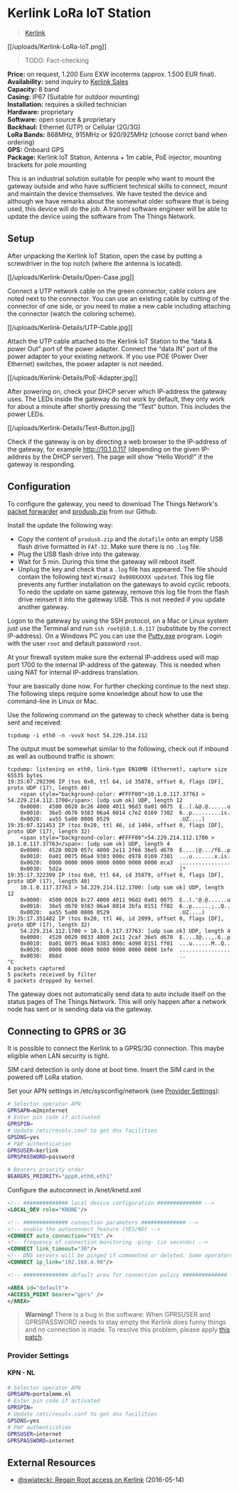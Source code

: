 # Kerlink LoRa IoT Station

> [Kerlink](http://www.kerlink.fr/en/)

[[/uploads/Kerlink-LoRa-IoT.png]]

> TODO: Fact-checking

**Price:** on request, 1.200 Euro EXW incoterms (approx. 1.500 EUR final).  
**Availability:** send inquiry to [Kerlink Sales](mailto:sales@kerlink.fr)  
**Capacity:** 8 band  
**Casing:** IP67 (Suitable for outdoor mounting)  
**Installation:** requires a skilled technician  
**Hardware:** proprietary  
**Software:** open source & proprietary  
**Backhaul:** Ethernet (UTP) or Cellular (2G/3G)  
**LoRa Bands:** 868MHz, 915MHz or 920/925MHz (choose corrct band when ordering)  
**GPS:** Onboard GPS  
**Package:** Kerlink IoT Station, Antenna + 1m cable, PoE injector, mounting brackets for pole mounting  

This is an industrial solution suitable for people who want to mount the gateway outside and who have sufficient technical skills to connect, mount and maintain the device themselves. We have tested the device and although we have remarks about the somewhat older software that is being used, this device will do the job. A trained software engineer will be able to update the device using the software from The Things Network.

## Setup

After unpacking the Kerlink IoT Station, open the case by putting a screwdriver in the top notch (where the antenna is located).

[[/uploads/Kerlink-Details/Open-Case.jpg]]

Connect a UTP network cable on the green connector, cable colors are noted next to the connector. You can use an existing cable by cutting of the connector of one side, or you need to make a new cable including attaching the connector (watch the coloring scheme).

[[/uploads/Kerlink-Details/UTP-Cable.jpg]]

Attach the UTP cable attached to the Kerlink IoT Station to the “data & power Out” port of the power adapter. Connect the “data IN” port of the power adapter to your existing network. If you use POE (Power Over Ethernet) switches, the power adapter is not needed.

[[/uploads/Kerlink-Details/PoE-Adapter.jpg]]

After powering on, check your DHCP server which IP-address the gateway uses. The LEDs inside the gateway do not work by default, they only work for about a minute after shortly pressing the “Test” button. This includes the power LEDs.

[[/uploads/Kerlink-Details/Test-Button.jpg]]

Check if the gateway is on by directing a web browser to the IP-address of the gateway, for example http://10.1.0.117 (depending on the given IP-address by the DHCP server). The page will show “Hello World!” if the gateway is responding.

## Configuration

To configure the gateway, you need to download The Things Network's [packet forwarder](https://github.com/TheThingsNetwork/kerlink-station-firmware/raw/master/dota/dota_thethingsnetwork_v1.3_EU.tar.gz) and [produsb.zip](https://github.com/TheThingsNetwork/kerlink-station-firmware/raw/master/dota/produsb.zip) from our Github.

Install the update the following way:

- Copy the content of `produsb.zip` and the `dotafile` onto an empty USB flash drive formatted in `FAT-32`. Make sure there is no `.log` file.
- Plug the USB flash drive into the gateway.
- Wait for 5 min. During this time the gateway will reboot itself.
- Unplug the key and check that a `.log` file has appeared. The file should contain the following text `WirmaV2 0x080XXXXX updated`. This log file prevents any further installation on the gateways to avoid cyclic reboots.  
  To redo the update on same gateway, remove this log file from the flash drive reinsert it into the gateway USB. This is not needed if you update another gateway.

Logon to the gateway by using the SSH protocol, on a Mac or Linux system just use the Terminal and run `ssh root@10.1.0.117` (substitute by the correct IP-address).  On a Windows PC you can use the [Putty.exe](http://www.chiark.greenend.org.uk/~sgtatham/putty/download.html) program. Login with the user `root` and default password `root`.

At your firewall system make sure the external IP-address used will map port 1700 to the internal IP-address of the gateway. This is needed when using NAT for internal IP-address translation.

Your are basically done now. For further checking continue to the next step. The following steps require some knowledge about how to use the command-line in Linux or Mac.

Use the following command on the gateway to check whether data is being sent and received:

`tcpdump -i eth0 -n -vvvX host 54.229.214.112`

The output must be somewhat similar to the following, check out if inbound as well as outbound traffic is shown:

```
tcpdump: listening on eth0, link-type EN10MB (Ethernet), capture size 65535 bytes
19:35:07.292396 IP (tos 0x0, ttl 64, id 35878, offset 0, flags [DF], proto UDP (17), length 40)
    <span style="background-color: #FFFF00">10.1.0.117.37763 > 54.229.214.112.1700</span>: [udp sum ok] UDP, length 12
	0x0000:  4500 0028 8c26 4000 4011 96d3 0a01 0075  E..(.&@.@......u
	0x0010:  36e5 d670 9383 06a4 0014 c7e2 0169 7302  6..p.........is.
	0x0020:  aa55 5a00 0806 0529                      .UZ....)
19:35:07.321453 IP (tos 0x20, ttl 46, id 1404, offset 0, flags [DF], proto UDP (17), length 32)
    <span style="background-color: #FFFF00">54.229.214.112.1700 > 10.1.0.117.37763</span>: [udp sum ok] UDP, length 4
	0x0000:  4520 0020 057c 4000 2e11 2f66 36e5 d670  E....|@.../f6..p
	0x0010:  0a01 0075 06a4 9383 000c d978 0169 7301  ...u.......x.is.
	0x0020:  0000 0000 0000 0000 0000 0000 0000 eca3  ................
	0x0030:  5d2a                                     ]*
19:35:17.322399 IP (tos 0x0, ttl 64, id 35879, offset 0, flags [DF], proto UDP (17), length 40)
    10.1.0.117.37763 > 54.229.214.112.1700: [udp sum ok] UDP, length 12
	0x0000:  4500 0028 8c27 4000 4011 96d2 0a01 0075  E..(.'@.@......u
	0x0010:  36e5 d670 9383 06a4 0014 3bfa 0151 ff02  6..p......;..Q..
	0x0020:  aa55 5a00 0806 0529                      .UZ....)
19:35:17.351482 IP (tos 0x20, ttl 46, id 2099, offset 0, flags [DF], proto UDP (17), length 32)
    54.229.214.112.1700 > 10.1.0.117.37763: [udp sum ok] UDP, length 4
	0x0000:  4520 0020 0833 4000 2e11 2caf 36e5 d670  E....3@...,.6..p
	0x0010:  0a01 0075 06a4 9383 000c 4d90 0151 ff01  ...u......M..Q..
	0x0020:  0000 0000 0000 0000 0000 0000 0000 1efe  ................
	0x0030:  8b8d                                     ..
^C
4 packets captured
5 packets received by filter
0 packets dropped by kernel
```

The gateway does not automatically send data to auto include itself on the status pages of The Things Network. This will only happen after a network node has sent or is sending data via the gateway.

## Connecting to GPRS or 3G

It is possible to connect the Kerlink to a GPRS/3G connection. This maybe eligible when LAN security is tight.

SIM card detection is only done at boot time. Insert the SIM card in the powered off LoRa station.

Set your APN settings in /etc/sysconfig/network (see [Provider Settings](#provider-settings)):

```sh
# Selector operator APN
GPRSAPN=m2minternet
# Enter pin code if activated
GPRSPIN=
# Update /etc/resolv.conf to get dns facilities
GPSDNS=yes
# PAP authentication
GPRSUSER=kerlink
GPRSPASSWORD=password

# Bearers priority order
BEARERS_PRIORITY="ppp0,eth0,eth1"
```

Configure the autoconnect in /knet/knetd.xml

```xml
<!-- ############## local device configuration ############## -->
<LOCAL_DEV role="KNONE"/>

<!-- ############## connection parameters ############## -->
<!-- enable the autoconnect feature (YES/NO) -->
<CONNECT auto_connection="YES" />
<!-- frequency of connection monitoring -ping- (in seconds) -->
<CONNECT link_timeout="30"/>
<!-- DNS servers will be pinged if commented or deleted. Some operators can block the ping on there DNS servers -->
<CONNECT ip_link="192.168.4.90"/>

<!-- ############## default area for connection policy ############## -->

<AREA id="default">
<ACCESS_POINT bearer="gprs" />
</AREA>    
```

> **Warning!** There is a bug in the software: When GPRSUSER and GPRSPASSWORD needs to stay empty the Kerlink does funny things and no connection is made.
To resolve this problem, please apply [this patch](https://github.com/TheThingsNetwork/kerlink-station-firmware/blob/master/dota/dota_update_gprs_script.tar.gz?raw=true).

### Provider Settings

#### KPN - NL

```sh
# Selector operator APN
GPRSAPN=portalmmm.nl
# Enter pin code if activated
GPRSPIN=
# Update /etc/resolv.conf to get dns facilities
GPSDNS=yes
# PAP authentication
GPRSUSER=internet
GPRSPASSWORD=internet
```

## External Resources

- [@swiatecki: Regain Root access on Kerlink](https://github.com/swiatecki/IoTPublic/blob/master/howto.md) (2016-05-14)
